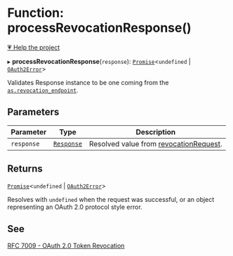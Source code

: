 # Function: processRevocationResponse()

[💗 Help the project](https://github.com/sponsors/panva)

▸ **processRevocationResponse**(`response`): [`Promise`](https://developer.mozilla.org/docs/Web/JavaScript/Reference/Global_Objects/Promise)\<`undefined` \| [`OAuth2Error`](../interfaces/OAuth2Error.md)\>

Validates Response instance to be one coming from the
[`as.revocation_endpoint`](../interfaces/AuthorizationServer.md#revocation_endpoint).

## Parameters

| Parameter | Type | Description |
| ------ | ------ | ------ |
| `response` | [`Response`](https://developer.mozilla.org/docs/Web/API/Response) | Resolved value from [revocationRequest](revocationRequest.md). |

## Returns

[`Promise`](https://developer.mozilla.org/docs/Web/JavaScript/Reference/Global_Objects/Promise)\<`undefined` \| [`OAuth2Error`](../interfaces/OAuth2Error.md)\>

Resolves with `undefined` when the request was successful, or an object representing an
  OAuth 2.0 protocol style error.

## See

[RFC 7009 - OAuth 2.0 Token Revocation](https://www.rfc-editor.org/rfc/rfc7009.html#section-2)
